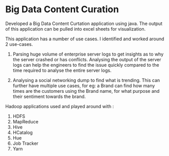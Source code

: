 # Big Data Content Curation

Developed a Big Data Content Curtation application using java. The output of this application can be pulled into excel sheets for visualization.

This application has a number of use cases. I identified and worked around 2 use-cases.

1. Parsing huge volume of enterprise server logs to get insights as to why the server crashed or has conflicts. Analysing the output of the server logs can help the engineers to find the issue quickly compared to the time required to analyse the entire server logs.

2. Analysing a social networking dump to find what is trending. This can further have multiple use cases, for eg: a Brand can find how many times are the customers using the Brand name, for what purpose and their sentiment towards the brand.


Hadoop applications used and played around with :
1. HDFS
2. MapReduce
3. Hive
4. HCatalog
5. Hue
6. Job Tracker
7. Yarn
